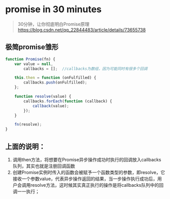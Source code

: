 # promise in 30 minutes
> 30分钟，让你彻底明白Promise原理
> https://blog.csdn.net/qq_22844483/article/details/73655738

## 极简promise雏形
```js
function Promise(fn) {
    var value = null,
        callbacks = [];  //callbacks为数组，因为可能同时有很多个回调

    this.then = function (onFulfilled) {
        callbacks.push(onFulfilled);
    };

    function resolve(value) {
        callbacks.forEach(function (callback) {
            callback(value);
        });
    }

    fn(resolve);
}
```

## 上面的说明：

1. 调用then方法，将想要在Promise异步操作成功时执行的回调放入callbacks队列，其实也就是注册回调函数
2. 创建Promise实例时传入的函数会被赋予一个函数类型的参数，即resolve，它接收一个参数value，代表异步操作返回的结果，当一步操作执行成功后，用户会调用resolve方法，这时候其实真正执行的操作是将callbacks队列中的回调一一执行；
